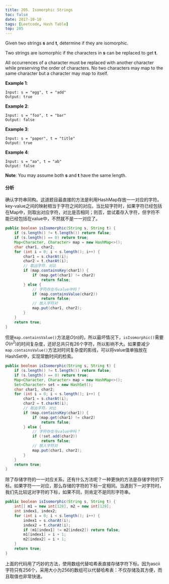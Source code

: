 ```yaml
---
title: 205. Isomorphic Strings
toc: false
date: 2017-10-10
tags: [Leetcode, Hash Table]
top: 205
---
```

 
 
Given two strings **s** and **t**, determine if they are isomorphic.

Two strings are isomorphic if the characters in **s** can be replaced to get **t**.

All occurrences of a character must be replaced with another character while preserving the order of characters. No two characters may map to the same character but a character may map to itself.

**Example 1**:

```
Input: s = "egg", t = "add"
Output: true
```

**Example 2**:

```
Input: s = "foo", t = "bar"
Output: false
```

**Example 3**:

```
Input: s = "paper", t = "title"
Output: true
```

**Example 4**:

```
Input: s = "aa", t = "ab"
Output: false
```
**Note**: You may assume both **s** and **t** have the same length.

#### 分析

确认字符串同构。这道题目最直接的方法是利用HashMap存放一一对应的字符。key-value之间的映射相当于字符之间的对应。当比较字符时，如果字符已经包括在Map中，则取出对应字符，对比是否相同；则否，尝试着存入字符，但字符不能已经包括在value中，不然就不是一一对应了。

```Java
public boolean isIsomorphic(String s, String t) {
    if (s.length() != t.length()) return false;
    if (s.length() == 0) return true;
    Map<Character, Character> map = new HashMap<>();
    char char1, char2;
    for (int i = 0; i < s.length(); i++) {
        char1 = s.charAt(i);
        char2 = t.charAt(i);
        // 取出字符，对比
        if (map.containsKey(char1)) {
            if (map.get(char1) != char2)
                return false;
        } else {
            // 字符存在与value中吗？
            if (map.containsValue(char2))
                return false;
            // 放入字符对
            map.put(char1, char2);
        }
    }
    return true;
}
```

但是`map.containsValue()`方法是$O(n)$的，所以最坏情况下，`isIsomorphic()`需要$O(n^2)$的时间复杂度，还好总共只有26个字符，所以影响不大。如果要减少`map.containsValue()`方法对时间复杂度的影线，可以将value值单独放在HashSet中，实现常数时间的检索。

```Java
public boolean isIsomorphic(String s, String t) {
    if (s.length() != t.length()) return false;
    if (s.length() == 0) return true;
    Map<Character, Character> map = new HashMap<>();
    Set<Character> set = new HashSet();
    char char1, char2;
    for (int i = 0; i < s.length(); i++) {
        char1 = s.charAt(i);
        char2 = t.charAt(i);
        // 取出字符，对比
        if (map.containsKey(char1)) {
            if (map.get(char1) != char2)
                return false;
        } else {
            // 字符存在与value中吗？
            if (!set.add(char2))
                return false;
            // 放入字符对
            map.put(char1, char2);
        }
    }
    return true;
}
```


除了存储字符的一一对应关系，还有什么方法呢？一种更快的方法是存储字符的下标。如果字符一一对应，那么存储的字符的下标一定相同。当遇到下一对字符时，我们先比较这对字符的下标，如果不同，则肯定不是同形字符串。


```Java
public boolean isIsomorphic(String s, String t) {
    int[] m1 = new int[128], m2 = new int[128];
    int index1, index2;
    for (int i = 0; i < s.length(); i++) {
        index1 = s.charAt(i);
        index2 = t.charAt(i);
        if (m1[index1] != m2[index2]) return false;
        m1[index1] = i + 1;
        m2[index2] = i + 1;
    }
    return true;
}
```

上面的代码用了巧妙的方法，使用数组代替哈希表直接存储字符下标。因为ascii字符只有256个，采用大小为256的数组可以代替哈希表：不仅存储及其方便，而且取值也非常快速。